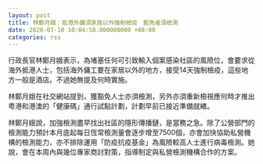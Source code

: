 ```yaml
---
layout: post
title: 林鄭月娥：抵港外傭須家居以外強制檢疫　豁免者須檢測
date: 2020-07-10 10:04:58.000000000 +08:00
categories: rss
---
```


行政長官林鄭月娥表示，為堵塞任何可引致輸入個案感染社區的風險位，會要求從海外抵港人士，包括海外傭工要在家居以外的地方，接受14天強制檢疫，這些地方一般是酒店。不過她無提及何時實施。

林鄭月娥在社交網站提到，獲豁免人士亦須檢測，另外亦須重新檢視應何時才推出粤港和港澳的「健康碼」通行試點計劃，計劃早前已接近準備就緖。

林鄭月娥說，加強檢測盡早找出社區的隱形傳播鏈，是當務之急。除了公營部門的檢測能力預計本月底起每日恆常檢測量會逐步增至7500個，亦會加快協助私營機構的檢測能力，亦不排除運用「防疫抗疫基金」為風險較高人士進行病毒檢測。她說，會在本周內與幾位專家商討對策，指導制定與私營檢測機構合作的方案。
